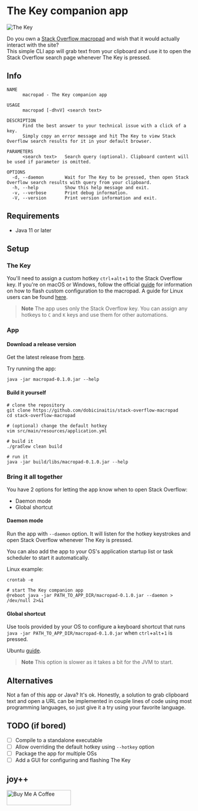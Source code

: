 # The Key companion app
![The Key](https://cdn.dobicinaitis.dev/git/the-key-v1.jpg)

Do you own a [Stack Overflow macropad](https://drop.com/buy/stack-overflow-the-key-macropad) and wish that it would actually interact with the site?  
This simple CLI app will grab text from your clipboard and use it to open the Stack Overflow search page whenever The Key is pressed.

## Info
```text
NAME
      macropad - The Key companion app

USAGE
      macropad [-dhvV] <search text>

DESCRIPTION
      Find the best answer to your technical issue with a click of a key.
      Simply copy an error message and hit The Key to view Stack Overflow search results for it in your default browser.

PARAMETERS
      <search text>   Search query (optional). Clipboard content will be used if parameter is omitted.

OPTIONS
  -d, --daemon        Wait for The Key to be pressed, then open Stack Overflow search results with query from your clipboard.
  -h, --help          Show this help message and exit.
  -v, --verbose       Print debug information.
  -V, --version       Print version information and exit.
```

## Requirements
* Java 11 or later

## Setup
### The Key
You'll need to assign a custom hotkey `ctrl`+`alt`+`1` to the Stack Overflow key.
If you're on macOS or Windows, follow the official [guide](https://drop.com/talk/93641/how-to-configure-stack-overflow-the-key-macropad) for information on how to flash custom configuration to the macropad.
A guide for Linux users can be found [here](doc/how-to-flash-firmware-on-linux.md).

> **Note** The app uses only the Stack Overflow key. You can assign any hotkeys to `C` and `K` keys and use them for other automations.

### App
#### Download a release version
Get the latest release from [here](https://github.com/dobicinaitis/stack-overflow-macropad/releases).

Try running the app:
```shell
java -jar macropad-0.1.0.jar --help
```

#### Build it yourself
```shell
# clone the repository
git clone https://github.com/dobicinaitis/stack-overflow-macropad
cd stack-overflow-macropad

# (optional) change the default hotkey
vim src/main/resources/application.yml

# build it
./gradlew clean build

# run it
java -jar build/libs/macropad-0.1.0.jar --help
```

### Bring it all together
You have 2 options for letting the app know when to open Stack Overflow:
* Daemon mode
* Global shortcut

#### Daemon mode
Run the app with `--daemon` option. It will listen for the hotkey keystrokes and open Stack Overflow whenever The Key is pressed.  

You can also add the app to your OS's application startup list or task scheduler to start it automatically.

Linux example:
```shell
crontab -e

# start The Key companion app
@reboot java -jar PATH_TO_APP_DIR/macropad-0.1.0.jar --daemon > /dev/null 2>&1
```

#### Global shortcut
Use tools provided by your OS to configure a keyboard shortcut that runs `java -jar PATH_TO_APP_DIR/macropad-0.1.0.jar` when `ctrl`+`alt`+`1` is pressed.

Ubuntu [guide](https://help.ubuntu.com/stable/ubuntu-help/keyboard-shortcuts-set.html.en).

> **Note** This option is slower as it takes a bit for the JVM to start.

## Alternatives
Not a fan of this app or Java? It's ok. Honestly, a solution to grab clipboard text and open a URL can be implemented in 
couple lines of code using most programming languages, so just give it a try using your favorite language.

## TODO (if bored)
- [ ] Compile to a standalone executable
- [ ] Allow overriding the default hotkey using `--hotkey` option
- [ ] Package the app for multiple OSs
- [ ] Add a GUI for configuring and flashing The Key

## joy++
<a href="https://www.buymeacoffee.com/dobicinaitis" target="_blank"><img src="https://cdn.buymeacoffee.com/buttons/default-orange.png" alt="Buy Me A Coffee" height="41" width="174"></a>